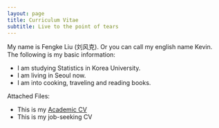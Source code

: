 ```yaml
---
layout: page
title: Curriculum Vitae
subtitle: Live to the point of tears
---
```


My name is Fengke Liu (刘风克). Or you can call my english name Kevin. The following is my basic information:

- I am studying Statistics in Korea University.
- I am living in Seoul now.
- I am into cooking, traveling and reading books.


Attached Files:

- This is my [Academic CV](docs/CV.pdf)
- This is my job-seeking CV

